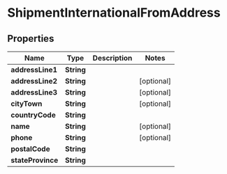 

# ShipmentInternationalFromAddress


## Properties

| Name | Type | Description | Notes |
|------------ | ------------- | ------------- | -------------|
|**addressLine1** | **String** |  |  |
|**addressLine2** | **String** |  |  [optional] |
|**addressLine3** | **String** |  |  [optional] |
|**cityTown** | **String** |  |  [optional] |
|**countryCode** | **String** |  |  |
|**name** | **String** |  |  [optional] |
|**phone** | **String** |  |  [optional] |
|**postalCode** | **String** |  |  |
|**stateProvince** | **String** |  |  |



